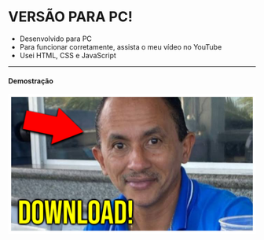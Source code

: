 # **VERSÃO PARA PC!**

- Desenvolvido para PC
- Para funcionar corretamente, assista o meu vídeo no YouTube
- Usei HTML, CSS e JavaScript

------------

#### Demostração
[![Versão para PC](https://github.com/welson-rodrigues/foto-video-caneta-azul/blob/521a0e48e9c1b755a42fbb58ca755eef74c3d75e/1698923953308.jpg)](https://youtu.be/m6D6Ko5FdfA?feature=shared "Versão para PC")

